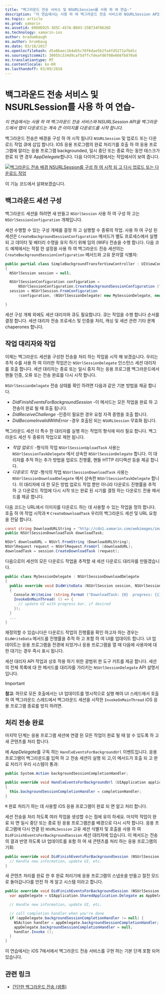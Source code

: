 ```yaml
---
title: "백그라운드 전송 서비스 및 NSURLSession를 사용 하 여 연습-"
description: "이 연습에서는 사용 하 여 백그라운드 전송 서비스와 NSURLSession API을 백그라운드에서 앱이 다운로드는 계속 큰 이미지를 다운로드를 시작 합니다."
ms.topic: article
ms.prod: xamarin
ms.assetid: 6960E025-3D5C-457A-B893-25B734F8626D
ms.technology: xamarin-ios
author: bradumbaugh
ms.author: brumbaug
ms.date: 03/18/2017
ms.openlocfilehash: d5a8baec164eb5c70f6dae5b2fa4fd5271afbd1c
ms.sourcegitcommit: 30055c534d9caf5dffcfdeafd6f08e666fb870a8
ms.translationtype: MT
ms.contentlocale: ko-KR
ms.lasthandoff: 03/09/2018
---
```

# <a name="walkthrough---using-background-transfer-service-and-nsurlsession"></a>백그라운드 전송 서비스 및 NSURLSession를 사용 하 여 연습-

_이 연습에서는 사용 하 여 백그라운드 전송 서비스와 NSURLSession API을 백그라운드에서 앱이 다운로드는 계속 큰 이미지를 다운로드를 시작 합니다._

백그라운드 전송은 배경을 구성 하 여 시작 됩니다 `NSURLSession` 및 업로드 또는 다운로드 작업 큐에 삽입 합니다. IOS 응용 프로그램의 완료 처리기를 호출 하 여 응용 프로그램에 알리는 응용 프로그램 backgrounded, 일시 중단 또는 종료 하는 동안 태스크가 완료 되 면 경우 *AppDelegate*합니다. 다음 다이어그램에서는 작업에서이 보여 줍니다.

 [![](background-transfer-walkthrough-images/transfer.png "백그라운드 전송 배경 NSURLSession를 구성 하 여 시작 되 고 다시 업로드 또는 다운로드 작업")](background-transfer-walkthrough-images/transfer.png#lightbox)

이 기능 코드에서 살펴보겠습니다.

## <a name="configuring-a-background-session"></a>백그라운드 세션 구성

백그라운드 세션을 하려면 새 만들고 `NSUrlSession` 사용 하 여 구성 하 고는 `NSUrlSessionConfiguration` 개체입니다.

세션 수행할 수 있는 구성 개체를 결정 하 고 실행할 수 종류의 작업.
사용 하 여 구성 된 세션은 `CreateBackgroundSessionConfiguration` 메서드가 별도 프로세스에서 실행 되 고 데이터 및 배터리 수명을 유지 하기 위해 임의 (WiFi) 전송을 수행 합니다.
다음 코드 예제에서는 적절 한 설정을 사용 하 여 백그라운드 전송 세션의는 `CreateBackgroundSessionConfiguration` 메서드와 고유 문자열 식별자:

```csharp
public partial class SimpleBackgroundTransferViewController : UIViewController
{
  NSUrlSession session = null;

  NSUrlSessionConfiguration configuration =
      NSUrlSessionConfiguration.CreateBackgroundSessionConfiguration ("com.SimpleBackgroundTransfer.BackgroundSession");
  session = NSUrlSession.FromConfiguration
      (configuration, (NSUrlSessionDelegate) new MySessionDelegate, new NSOperationQueue());

}
```

세션 구성 개체 외에도 세션 대리자와 큐도 필요합니다.
큐는 작업을 수행 합니다 순서를 결정 합니다. 세션 대리자 전송 프로세스 및 인증을 처리, 캐싱 및 세션 관련 기타 문제 chaperones 합니다.

## <a name="working-with-tasks-and-delegates"></a>작업 대리자와 작업

이제는 백그라운드 세션을 구성한 전송을 처리 하는 작업을 시작 해 보겠습니다. 우리는 추적 수를 사용 하 여 이러한 작업은는 `NSUrlSessionDelegate` 인스턴스 세션 대리자를 호출 합니다. 세션 대리자는 종료 또는 일시 중지 하는 응용 프로그램 백그라운드에서 핸들 인증, 오류 또는 전송 완료를 다시 시작 합니다.

`NSUrlSessionDelegate` 전송 상태를 확인 하려면 다음과 같은 기본 방법을 제공 합니다.

-  *DidFinishEventsForBackgroundSession* -이 메서드는 모든 작업을 완료 하 고 전송이 완료 될 때 호출 됩니다.
-  *DidReceiveChallenge* -인증이 필요한 경우 요청 자격 증명을 호출 합니다.
-  *DidBecomeInvalidWithError* -경우 호출된 되는 `NSURLSession` 무효화 됩니다.


백그라운드 세션 더 특수 한 대리자를 실행 하는 작업의 형식에 따라 필요 합니다. 백그라운드 세션 두 종류의 작업으로 제한 됩니다.

-  *작업 업로드* -형식의 작업 `NSUrlSessionUploadTask` 사용는 `NSUrlSessionTaskDelegate` 에서 상속한 `NSUrlSessionDelegate` 합니다. 이 대리자를 추적 하는 추가 방법을 업로드 진행률, 핸들 HTTP 리디렉션 등을 제공 합니다.
-  *다운로드 작업* -형식의 작업 `NSUrlSessionDownloadTask` 사용는 `NSUrlSessionDownloadDelegate` 에서 상속한 `NSUrlSessionTaskDelegate` 합니다. 이 대리자에 대 한 모든 방법 업로드 작업 뿐만 아니라 다운로드 진행률을 추적 하 고 다운로드 작업에 다시 시작 또는 완료 된 시기를 결정 하는 다운로드 전용 메서드를 제공 합니다.


다음 코드는 URL에서 이미지를 다운로드 하는 데 사용할 수 있는 작업을 정의 합니다. 호출 하 여 작업 시작과 म `CreateDownloadTask` 우리의 백그라운드 세션 및 URL 요청을 전달 합니다.

```csharp
const string DownloadURLString = "http://cdn1.xamarin.com/webimages/images/xamarin.png";
public NSUrlSessionDownloadTask downloadTask;

NSUrl downloadURL = NSUrl.FromString (DownloadURLString);
NSUrlRequest request = NSUrlRequest.FromUrl (downloadURL);
downloadTask = session.CreateDownloadTask (request);
```

다음으로이 세션의 모든 다운로드 작업을 추적할 새 세션 다운로드 대리자를 만들겠습니다.

```csharp
public class MySessionDelegate : NSUrlSessionDownloadDelegate
{
  public override void DidWriteData (NSUrlSession session, NSUrlSessionDownloadTask downloadTask, long bytesWritten, long totalBytesWritten, long totalBytesExpectedToWrite)
  {
    Console.WriteLine (string.Format ("DownloadTask: {0}  progress: {1}", downloadTask, progress));
    InvokeOnMainThread( () => {
      // update UI with progress bar, if desired
    });
  }
  ...
}
```

재정의할 수 있습니다은 다운로드 작업의 진행률을 확인 하고자 하는 경우는 `DidWriteData` 메서드를 진행률을 추적 하 고 포함 하 여 UI를 업데이트 합니다. UI 업데이트는 응용 프로그램을 전경에 되었거나 응용 프로그램을 열 때 다음에 사용자에 대 한 대기는 경우 즉시 표시 됩니다.

세션 대리자 API 작업과 상호 작용 하기 위한 광범위 한 도구 키트를 제공 합니다. 세션의 전체 목록에 대 한 메서드를 대리자를 가리키는 `NSUrlSessionDelegate` API 설명서입니다.

> [!IMPORTANT]
> **참고**: 하므로 모든 호출에서는 UI 업데이트를 명시적으로 실행 해야 UI 스레드에서 호출 하 여 백그라운드 스레드에서 백그라운드 세션을 시작한 `InvokeOnMainThread` iOS 응용 프로그램 종료를 방지 하려면. 


## <a name="handling-transfer-completion"></a>처리 전송 완료

마지막 단계는 응용 프로그램 세션에 연결 된 모든 작업이 완료 될 때 알 수 있도록 하 고 새 콘텐츠를 처리 합니다.

에 *AppDelegate*를 구독 하는 `HandleEventsForBackgroundUrl` 이벤트입니다. 응용 프로그램이 백그라운드를 입력 하 고 전송 세션이 실행 되 고,이 메서드가 호출 되 고 완료 처리기 우리 시스템이 통과:

```csharp
public System.Action backgroundSessionCompletionHandler;

public override void HandleEventsForBackgroundUrl (UIApplication application, string sessionIdentifier, System.Action completionHandler)
{
  this.backgroundSessionCompletionHandler = completionHandler;
}
```

म 완료 처리기 하는 데 사용할 iOS 응용 프로그램이 완료 되 면 알고 처리 합니다.

세션 전송을 처리 하도록 여러 작업을 생성할 수는 점에 유의 하세요. 마지막 작업이 완료 되 면 일시 중단 또는 종료 된 응용 프로그램은를 배경으로 다시 시작 합니다. 응용 프로그램에 다시 연결 된 `NSURLSession` 고유 세션 식별자 및 호출을 사용 하 여 `DidFinishEventsForBackgroundSession` 세션 대리자에 있습니다. 이 메서드는 전송의 결과 반영 하도록 UI 업데이트를 포함 하 여 새 콘텐츠를 처리 하는 응용 프로그램의 기회:

```csharp
public override void DidFinishEventsForBackgroundSession (NSUrlSession session) {
  // Handle new information, update UI, etc.
}
```

새 콘텐츠 처리를 완료 한 후 완료 처리기에 응용 프로그램의 스냅숏을 만들고 절전 모드로 돌아갑니다를 안전 하 게 알고 시스템 이라고 합니다.

```csharp
public override void DidFinishEventsForBackgroundSession (NSUrlSession session) {
  var appDelegate = UIApplication.SharedApplication.Delegate as AppDelegate;

  // Handle new information, update UI, etc.

  // call completion handler when you're done
  if (appDelegate.backgroundSessionCompletionHandler != null) {
    NSAction handler = appDelegate.backgroundSessionCompletionHandler;
    appDelegate.backgroundSessionCompletionHandler = null;
    handler.Invoke ();
  }
}
```

이 연습에서는 iOS 7에서에서 백그라운드 전송 서비스를 구현 하는 기본 단계 포함 되어 있습니다.



## <a name="related-links"></a>관련 링크

- [간단한 백그라운드 전송 (샘플)](https://developer.xamarin.com/samples/monotouch/SimpleBackgroundTransfer/)
